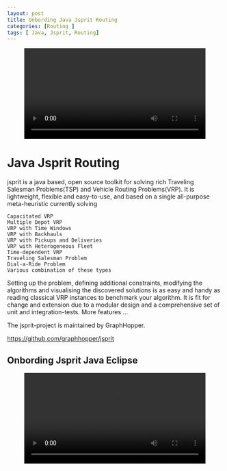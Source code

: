 ```yaml
---
layout: post
title: Onbording Java Jsprit Routing 
categories: [Routing ]
tags: [ Java, Jsprit, Routing]
--- 
```

<figure class="video_container">
  <video width="100%"  controls="true" allowfullscreen="true">
    <source src="/mov/20200720 1624-1-jsprit%20Java%20Routing.mp4" type="video/mp4">
  </video>
</figure>

# Java Jsprit Routing
jsprit is a java based, open source toolkit for solving rich Traveling Salesman Problems(TSP) and Vehicle Routing Problems(VRP). It is lightweight, flexible and easy-to-use, and based on a single all-purpose meta-heuristic currently solving

    Capacitated VRP
    Multiple Depot VRP
    VRP with Time Windows
    VRP with Backhauls
    VRP with Pickups and Deliveries
    VRP with Heterogeneous Fleet
    Time-dependent VRP
    Traveling Salesman Problem
    Dial-a-Ride Problem
    Various combination of these types

Setting up the problem, defining additional constraints, modifying the algorithms and visualising the discovered solutions is as easy and handy as reading classical VRP instances to benchmark your algorithm. It is fit for change and extension due to a modular design and a comprehensive set of unit and integration-tests. More features ...

The jsprit-project is maintained by GraphHopper.

<https://github.com/graphhopper/jsprit>

## Onbording Jsprit Java Eclipse

<figure class="video_container">
  <video width="100%"  controls="true" allowfullscreen="true">
    <source src="/mov/20200720 1624-1-jsprit%20Java%20Routing.mp4" type="video/mp4">
  </video>
</figure>

